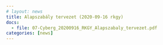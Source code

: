 ```yaml
---
# layout: news
title: Alapszabály tervezet (2020-09-16 rkgy)
docs:
  - file: 07-Cyberg_20200916_RKGY_Alapszabaly_tervezet.pdf
categories: [news]
---
```

